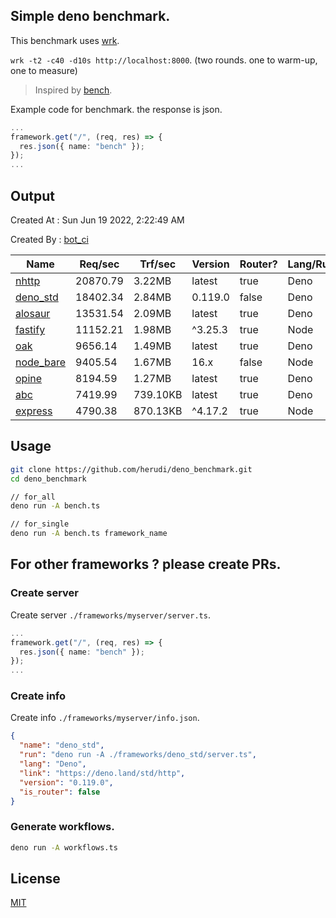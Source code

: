 ## Simple deno benchmark.
This benchmark uses [wrk](https://github.com/wg/wrk).

`wrk -t2 -c40 -d10s http://localhost:8000`. (two rounds. one to warm-up, one to measure)

> Inspired by [bench](https://github.com/denosaurs/bench).

Example code for benchmark. the response is json.
```ts
...
framework.get("/", (req, res) => {
  res.json({ name: "bench" });
});
...
```

## Output
Created At : Sun Jun 19 2022, 2:22:49 AM

Created By : [bot_ci](https://github.com/herudi/deno_benchmarks/commits?author=github-actions%5Bbot%5D)

|Name|Req/sec|Trf/sec|Version|Router?|Lang/Runtime|
|----|----|----|----|----|----|
|[nhttp](https://github.com/nhttp/nhttp)|20870.79|3.22MB|latest|true|Deno|
|[deno_std](https://deno.land/std/http)|18402.34|2.84MB|0.119.0|false|Deno|
|[alosaur](https://github.com/alosaur/alosaur)|13531.54|2.09MB|latest|true|Deno|
|[fastify](https://github.com/fastify/fastify)|11152.21|1.98MB|^3.25.3|true|Node|
|[oak](https://github.com/oakserver/oak)|9656.14|1.49MB|latest|true|Deno|
|[node_bare](https://nodejs.org)|9405.54|1.67MB|16.x|false|Node|
|[opine](https://github.com/cmorten/opine)|8194.59|1.27MB|latest|true|Deno|
|[abc](https://deno.land/x/abc)|7419.99|739.10KB|latest|true|Deno|
|[express](https://github.com/expressjs/express)|4790.38|870.13KB|^4.17.2|true|Node|


## Usage
```bash
git clone https://github.com/herudi/deno_benchmark.git
cd deno_benchmark

// for_all
deno run -A bench.ts

// for_single
deno run -A bench.ts framework_name
```
## For other frameworks ? please create PRs.
### Create server
Create server `./frameworks/myserver/server.ts`.
```ts
...
framework.get("/", (req, res) => {
  res.json({ name: "bench" });
});
...
```
### Create info
Create info `./frameworks/myserver/info.json`.
```json
{
  "name": "deno_std",
  "run": "deno run -A ./frameworks/deno_std/server.ts",
  "lang": "Deno",
  "link": "https://deno.land/std/http",
  "version": "0.119.0",
  "is_router": false
}
```
### Generate workflows.
```bash
deno run -A workflows.ts
```
## License

[MIT](LICENSE)


